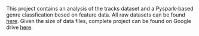 This project contains an analysis of the tracks dataset and a Pyspark-based genre classfication besed on feature data. All raw datasets can be found [here](https://github.com/mdeff/fma).
Given the size of data files, complete project can be found on Google drive [here](https://drive.google.com/drive/folders/1ibg-kWsWLmZw6bgbOZ6Iv5URCyaIz9CV?usp=sharing).
